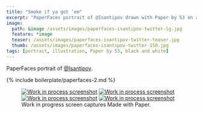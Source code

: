 ```yaml
---
title: "Smoke if ya got ’em"
excerpt: "PaperFaces portrait of @Isantipov drawn with Paper by 53 on an iPad."
image: 
  path: &image /assets/images/paperfaces-isantipov-twitter-lg.jpg 
  feature: *image
  teaser: /assets/images/paperfaces-isantipov-twitter-teaser.jpg
  thumb: /assets/images/paperfaces-isantipov-twitter-150.jpg
tags: [portrait, illustration, Paper by 53, black and white]
---
```


PaperFaces portrait of [@Isantipov](http://twitter.com/Isantipov).

{% include boilerplate/paperfaces-2.md %}

<figure class="third">
  <a href="{{ site.url }}/assets/images/paperfaces-isantipov-process-1-lg.jpg"><img src="{{ site.url }}/assets/images/paperfaces-isantipov-process-1-600.jpg" alt="Work in process screenshot"></a>
  <a href="{{ site.url }}/assets/images/paperfaces-isantipov-process-2-lg.jpg"><img src="{{ site.url }}/assets/images/paperfaces-isantipov-process-2-600.jpg" alt="Work in process screenshot"></a>
  <a href="{{ site.url }}/assets/images/paperfaces-isantipov-process-3-lg.jpg"><img src="{{ site.url }}/assets/images/paperfaces-isantipov-process-3-600.jpg" alt="Work in process screenshot"></a>
  <a href="{{ site.url }}/assets/images/paperfaces-isantipov-process-4-lg.jpg"><img src="{{ site.url }}/assets/images/paperfaces-isantipov-process-4-600.jpg" alt="Work in process screenshot"></a>
  <figcaption>Work in progress screen captures Made with Paper.</figcaption>
</figure>
